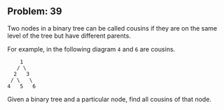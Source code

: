 Problem: 39
---
Two nodes in a binary tree can be called cousins if they are on the
same level of the tree but have different parents.

For example, in the following diagram `4` and `6` are cousins.
```
    1
   / \
  2   3
 / \   \
4   5   6
```
Given a binary tree and a particular node, find all cousins of that node.
